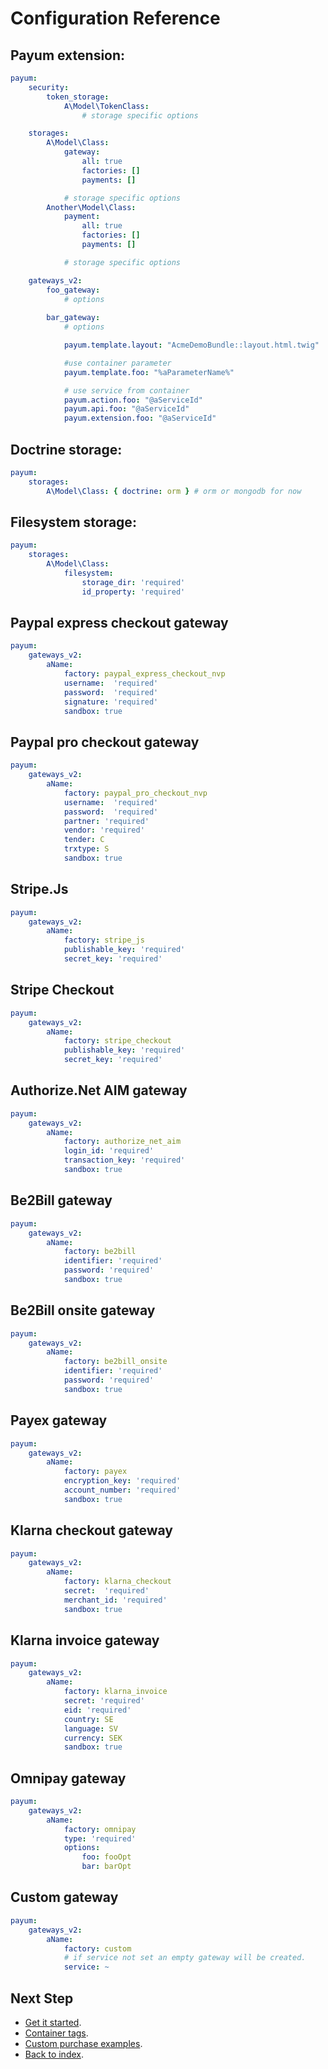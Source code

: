 # Configuration Reference

## Payum extension:

```yaml
payum:
    security:
        token_storage:
            A\Model\TokenClass:
                # storage specific options

    storages:
        A\Model\Class:
            gateway:
                all: true 
                factories: []
                payments: []

            # storage specific options
        Another\Model\Class:
            payment:
                all: true 
                factories: []
                payments: []

            # storage specific options

    gateways_v2:
        foo_gateway:
            # options
                
        bar_gateway:
            # options

            payum.template.layout: "AcmeDemoBundle::layout.html.twig"

            #use container parameter
            payum.template.foo: "%aParameterName%"

            # use service from container
            payum.action.foo: "@aServiceId"
            payum.api.foo: "@aServiceId"
            payum.extension.foo: "@aServiceId"
```

## Doctrine storage:

```yaml
payum:
    storages:
        A\Model\Class: { doctrine: orm } # orm or mongodb for now
```

## Filesystem storage:

```yaml
payum:
    storages:
        A\Model\Class:
            filesystem:
                storage_dir: 'required'
                id_property: 'required'
```

## Paypal express checkout gateway

```yaml
payum:
    gateways_v2:
        aName:
            factory: paypal_express_checkout_nvp
            username:  'required'
            password:  'required'
            signature: 'required'
            sandbox: true
```

## Paypal pro checkout gateway

```yaml
payum:
    gateways_v2:
        aName:
            factory: paypal_pro_checkout_nvp
            username:  'required'
            password:  'required'
            partner: 'required'
            vendor: 'required'
            tender: C
            trxtype: S
            sandbox: true
```

## Stripe.Js

```yaml
payum:
    gateways_v2:
        aName:
            factory: stripe_js
            publishable_key: 'required'
            secret_key: 'required'
```

## Stripe Checkout

```yaml
payum:
    gateways_v2:
        aName:
            factory: stripe_checkout
            publishable_key: 'required'
            secret_key: 'required'
```

## Authorize.Net AIM gateway

```yaml
payum:
    gateways_v2:
        aName:
            factory: authorize_net_aim
            login_id: 'required'
            transaction_key: 'required'
            sandbox: true
```

## Be2Bill gateway

```yml
payum:
    gateways_v2:
        aName:
            factory: be2bill
            identifier: 'required'
            password: 'required'
            sandbox: true
```

## Be2Bill onsite gateway

```yml
payum:
    gateways_v2:
        aName:
            factory: be2bill_onsite
            identifier: 'required'
            password: 'required'
            sandbox: true
```

## Payex gateway

```yml
payum:
    gateways_v2:
        aName:
            factory: payex
            encryption_key: 'required'
            account_number: 'required'
            sandbox: true
```

## Klarna checkout gateway

```yml
payum:
    gateways_v2:
        aName:
            factory: klarna_checkout
            secret:  'required'
            merchant_id: 'required'
            sandbox: true
```

## Klarna invoice gateway

```yml
payum:
    gateways_v2:
        aName:
            factory: klarna_invoice
            secret: 'required'
            eid: 'required'
            country: SE
            language: SV
            currency: SEK
            sandbox: true
```

## Omnipay gateway

```yml
payum:
    gateways_v2:
        aName:
            factory: omnipay
            type: 'required'
            options:
                foo: fooOpt
                bar: barOpt
```

## Custom gateway

```yaml
payum:
    gateways_v2:
        aName:
            factory: custom
            # if service not set an empty gateway will be created.
            service: ~
```

## Next Step

* [Get it started](get_it_started.md).
* [Container tags](container_tags.md).
* [Custom purchase examples](custom_purchase_examples.md).
* [Back to index](index.md).
